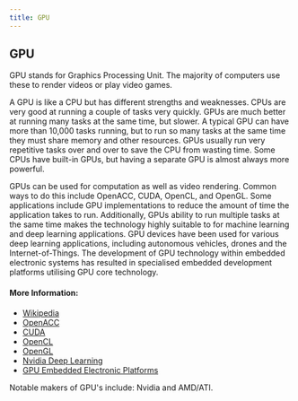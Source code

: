 ```yaml
---
title: GPU
---
```

## GPU

GPU stands for Graphics Processing Unit. The majority of computers use these to render videos or play video games.

A GPU is like a CPU but has different strengths and weaknesses. CPUs are very good at running a couple of tasks very quickly. GPUs are much better at running many tasks at the same time, but slower. A typical GPU can have more than 10,000 tasks running, but to run so many tasks at the same time they must share memory and other resources. GPUs usually run very repetitive tasks over and over to save the CPU from wasting time. Some CPUs have built-in GPUs, but having a separate GPU is almost always more powerful.

GPUs can be used for computation as well as video rendering. Common ways to do this include OpenACC, CUDA, OpenCL, and OpenGL. Some applications include GPU implementations to reduce the amount of time the application takes to run.
Additionally, GPUs ability to run multiple tasks at the same time makes the technology highly suitable to for machine learning and deep learning applications. GPU devices have been used for various deep learning applications, including autonomous vehicles, drones and the Internet-of-Things. The development of GPU technology within embedded electronic systems has resulted in specialised embedded development platforms utilising GPU core technology.

<!-- The article goes here, in GitHub-flavored Markdown. Feel free to add YouTube videos, images, and CodePen/JSBin embeds  -->

#### More Information:
<!-- Please add any articles you think might be helpful to read before writing the article -->

- <a href='https://en.wikipedia.org/wiki/Graphics_processing_unit' target='_blank' rel='nofollow'>Wikipedia</a>
- <a href='https://www.openacc.org/' target='_blank' rel='nofollow'>OpenACC</a>
- <a href='https://developer.nvidia.com/cuda-zone' target='_blank' rel='nofollow'>CUDA</a>
- <a href='https://www.khronos.org/opencl/' target='_blank' rel='nofollow'>OpenCL</a>
- <a href='https://www.opengl.org/' target='_blank' rel='nofollow'>OpenGL</a>
- <a href='https://www.nvidia.com/en-us/deep-learning-ai/developer/' target='_blank' rel='nofollow'>Nvidia Deep Learning</a>
- <a href='http://www.nvidia.com/object/embedded-systems-dev-kits-modules.html' target='_blank' rel='nofollow'>GPU Embedded Electronic Platforms</a>


Notable makers of GPU's include: Nvidia and AMD/ATI.
